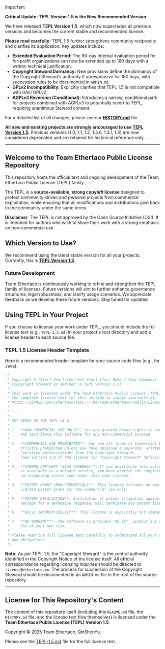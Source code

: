 > [!IMPORTANT]
> **Critical Update: TEPL Version 1.5 is the New Recommended Version**
>
> We have released **TEPL Version 1.5**, which now supersedes all previous versions and becomes the current stable and recommended license.
>
> **Please read carefully:** TEPL 1.5 further strengthens community reciprocity and clarifies its application. Key updates include:
> *   **Extended Evaluation Period:** The 90-day internal evaluation period for for-profit organizations can now be extended up to 180 days with a written technical justification.
> *   **Copyright Steward Dormancy:** New provisions define the dormancy of the Copyright Steward's authority if unresponsive for 180 days, with succession rules to be documented in `ADMIN.md`.
> *   **GPLv2 Incompatibility:** Explicitly clarifies that TEPL 1.5 is not compatible with GNU GPLv2.
> *   **AGPLv3 Reversion (Conditional):** Introduces a narrow, conditional path for projects combined with AGPLv3 to potentially revert to TEPL, requiring unanimous Steward consent.
>
> For a detailed list of all changes, please see our **[HISTORY.md](HISTORY.md)** file.
>
> **All new and existing projects are strongly encouraged to use [TEPL Version 1.5](TEPL-1.5.md).** Previous versions (1.0, 1.1, 1.2, 1.3.0, 1.3.1, 1.4) are now considered deprecated and are retained for historical reference only.

---

## Welcome to the Team Ethertaco Public License Repository

This repository hosts the official text and ongoing development of the Team Ethertaco Public License (TEPL) family.

The TEPL is a **source-available, strong copyleft license** designed to protect community-driven and personal projects from commercial exploitation, while ensuring that all modifications and distributions give back to the community under the same terms.

**Disclaimer**: The TEPL is not approved by the Open Source Initiative (OSI). It is intended for authors who wish to share their work with a strong emphasis on non-commercial use.

## Which Version to Use?

We recommend using the latest stable version for all your projects. Currently, this is **[TEPL Version 1.5](TEPL-1.5.md)**.

### Future Development

Team Ethertaco is continuously working to refine and strengthen the TEPL family of licenses. Future versions will aim to further enhance governance structures, legal robustness, and clarify usage scenarios. We appreciate feedback as we develop these future versions. Stay tuned for updates!

## Using TEPL in Your Project

If you choose to license your work under TEPL, you should include the full license text (e.g., `TEPL-1.5.md`) in your project's root directory and add a license header to each source file.

### TEPL 1.5 License Header Template

Here is a recommended header template for your source code files (e.g., for Java):

```java
/*
 * Copyright © [Start Year]-[Current Year] [Your Name / Your Company]
 * (Copyright Steward as defined in TEPL Version 1.5)
 *
 * This work is licensed under the Team Ethertaco Public License (TEPL) Version 1.5.
 * The complete license text for this version is always available at:
 * https://github.com/Ethertaco/TEPL---The-Team-Ethertaco-Public-License/blob/main/TEPL-1.5.md
 *
 * ---
 *
 * KEY TERMS OF THE TEPL v1.5:
 *
 * 1.  **NON-COMMERCIAL USE ONLY**: You are granted broad rights to use, modify,
 *     and distribute this software for any non-commercial purpose.
 *
 * 2.  **COMMERCIAL USE PROHIBITED**: Any and all forms of Commercial Use are
 *     strictly prohibited unless you have obtained a separate, written
 *     "Verified Authorization" from the Copyright Steward.
 *     (See Section 1.8 of the license for "Copyright Steward" definition and contact)
 *
 * 3.  **STRONG COPYLEFT (SAAS COVERED)**: If you distribute this software or make
 *     it available as a network service, you must provide the complete and
 *     corresponding source code under this same license.
 *
 * 4.  **PATENT GRANT (NON-COMMERCIAL)**: This license includes an explicit,
 *     limited patent grant for non-commercial use only.
 *
 * 5.  **PATENT RETALIATION**: Institution of patent litigation against any entity
 *     (except for a defensive response) will terminate any patent licenses granted to you.
 *
 * 6.  **GPLv2 INCOMPATIBILITY**: This license is explicitly not compatible with GNU General Public License, Version 2.
 *
 * 7.  **NO WARRANTY**: The software is provided "AS IS", without any warranty.
 *     Use at your own risk.
 *
 * Please read the full license text carefully to understand all your rights
 * and obligations.
 */
```

**Note:** As per TEPL 1.5, the "Copyright Steward" is the central authority identified in the Copyright Notice of the license itself. All official correspondence regarding licensing inquiries should be directed to `license@ethertaco.cn`. The process for succession of the Copyright Steward should be documented in an `ADMIN.md` file in the root of the source repository.

---

## License for This Repository's Content

The content of this repository itself (including this `README.md` file, the `HISTORY.md` file, and the license text files themselves) is licensed under the **Team Ethertaco Public License (TEPL) Version 1.5**.

Copyright © 2025 Team Ethertaco, QinShenYu.

Please see the [TEPL-1.5.md](TEPL-1.5.md) file for the full license text.